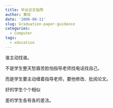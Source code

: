 ```yaml
---
title: 毕业论文指导
author: 黄俭
date: '2006-08-11'
slug: Graduation-paper-guidance
categories:
  - Computer
tags:
  - education
---
```

谁主动找谁。

不是学生整天愁眉苦脸怕指导老师找电话找自己。

而是学生要主动缠着指导老师，要他修改、批阅论文。

好的学生个个相似

差的学生各有各的差法。